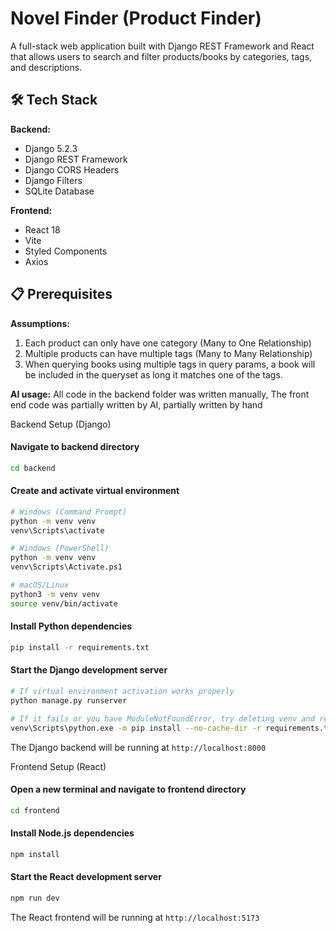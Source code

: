 # Novel Finder (Product Finder)

A full-stack web application built with Django REST Framework and React that allows users to search and filter products/books by categories, tags, and descriptions.

## 🛠️ Tech Stack

**Backend:**

- Django 5.2.3
- Django REST Framework
- Django CORS Headers
- Django Filters
- SQLite Database

**Frontend:**

- React 18
- Vite
- Styled Components
- Axios

## 📋 Prerequisites

**Assumptions:**

1. Each product can only have one category (Many to One Relationship)
2. Multiple products can have multiple tags (Many to Many Relationship)
3. When querying books using multiple tags in query params, a book will be included in the queryset as long it matches one of the tags.

**AI usage:**
All code in the backend folder was written manually, The front end code was partially written by AI, partially written by hand

Backend Setup (Django)

#### Navigate to backend directory

```bash
cd backend
```

#### Create and activate virtual environment

```bash
# Windows (Command Prompt)
python -m venv venv
venv\Scripts\activate

# Windows (PowerShell)
python -m venv venv
venv\Scripts\Activate.ps1

# macOS/Linux
python3 -m venv venv
source venv/bin/activate
```

#### Install Python dependencies

```bash
pip install -r requirements.txt
```

#### Start the Django development server

```bash
# If virtual environment activation works properly
python manage.py runserver

# If it fails or you have ModuleNotFoundError, try deleting venv and reinstalling packages with
venv\Scripts\python.exe -m pip install --no-cache-dir -r requirements.txt
```

The Django backend will be running at `http://localhost:8000`

Frontend Setup (React)

#### Open a new terminal and navigate to frontend directory

```bash
cd frontend
```

#### Install Node.js dependencies

```bash
npm install
```

#### Start the React development server

```bash
npm run dev
```

The React frontend will be running at `http://localhost:5173`
